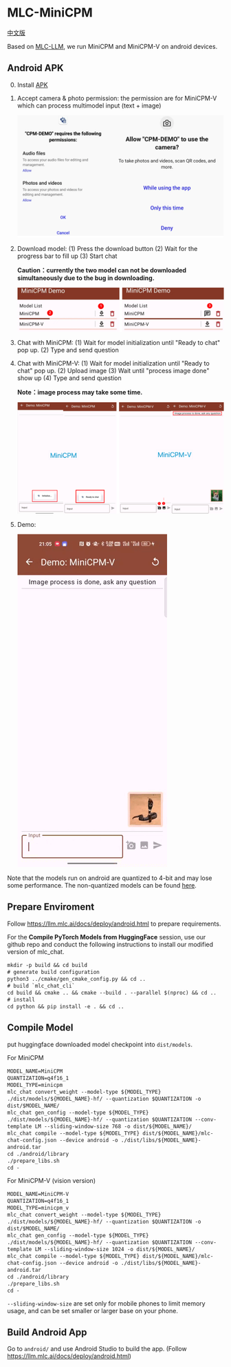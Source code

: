 # MLC-MiniCPM

[中文版](https://github.com/OpenBMB/mlc-MiniCPM/blob/main/README-ZH.md)

Based on [MLC-LLM](https://github.com/mlc-ai/mlc-llm), we run MiniCPM and MiniCPM-V on android devices.

## Android APK

0. Install [APK](https://openbmb.oss-cn-hongkong.aliyuncs.com/model_center/mobile/android/MiniCPM-2.0.apk)

1. Accept camera & photo permission: the permission are for MiniCPM-V which can process multimodel input (text + image)

    ![](assets/permission_en.png)

2. Download model: (1) Press the download button (2) Wait for the progress bar to fill up (3) Start chat 

    **Caution：currently the two model can not be downloaded simultaneously due to the bug in downloading.**

    ![](assets/download.png)

3. Chat with MiniCPM: (1) Wait for model initialization until "Ready to chat" pop up. (2) Type and send question

4. Chat with MiniCPM-V: (1) Wait for model initialization until "Ready to chat" pop up. (2) Upload image (3) Wait until "process image done" show up (4) Type and send question

    **Note：image process may take some time.**

    ![](assets/chat.png)

5. Demo:

    ![](assets/demo_en.gif)

Note that the models run on android are quantized to 4-bit and may lose some performance.
The non-quantized models can be found [here](https://github.com/OpenBMB/miniCPM).

## Prepare Enviroment

Follow https://llm.mlc.ai/docs/deploy/android.html to prepare requirements.

For the **Compile PyTorch Models from HuggingFace** session, use our github repo and conduct the following instructions to install our modified version of mlc_chat.

```
mkdir -p build && cd build
# generate build configuration
python3 ../cmake/gen_cmake_config.py && cd ..
# build `mlc_chat_cli`
cd build && cmake .. && cmake --build . --parallel $(nproc) && cd ..
# install
cd python && pip install -e . && cd ..
```

## Compile Model

put huggingface downloaded model checkpoint into `dist/models`.

For MiniCPM
```
MODEL_NAME=MiniCPM
QUANTIZATION=q4f16_1
MODEL_TYPE=minicpm
mlc_chat convert_weight --model-type ${MODEL_TYPE} ./dist/models/${MODEL_NAME}-hf/ --quantization $QUANTIZATION -o dist/$MODEL_NAME/
mlc_chat gen_config --model-type ${MODEL_TYPE} ./dist/models/${MODEL_NAME}-hf/ --quantization $QUANTIZATION --conv-template LM --sliding-window-size 768 -o dist/${MODEL_NAME}/
mlc_chat compile --model-type ${MODEL_TYPE} dist/${MODEL_NAME}/mlc-chat-config.json --device android -o ./dist/libs/${MODEL_NAME}-android.tar
cd ./android/library
./prepare_libs.sh
cd -
```

For MiniCPM-V (vision version)
```
MODEL_NAME=MiniCPM-V
QUANTIZATION=q4f16_1
MODEL_TYPE=minicpm_v
mlc_chat convert_weight --model-type ${MODEL_TYPE} ./dist/models/${MODEL_NAME}-hf/ --quantization $QUANTIZATION -o dist/$MODEL_NAME/
mlc_chat gen_config --model-type ${MODEL_TYPE} ./dist/models/${MODEL_NAME}-hf/ --quantization $QUANTIZATION --conv-template LM --sliding-window-size 1024 -o dist/${MODEL_NAME}/
mlc_chat compile --model-type ${MODEL_TYPE} dist/${MODEL_NAME}/mlc-chat-config.json --device android -o ./dist/libs/${MODEL_NAME}-android.tar
cd ./android/library
./prepare_libs.sh
cd -
```

`--sliding-window-size` are set only for mobile phones to limit memory usage, and can be set smaller or larger base on your phone.

## Build Android App

Go to `android/` and use Android Studio to build the app. (Follow https://llm.mlc.ai/docs/deploy/android.html)
